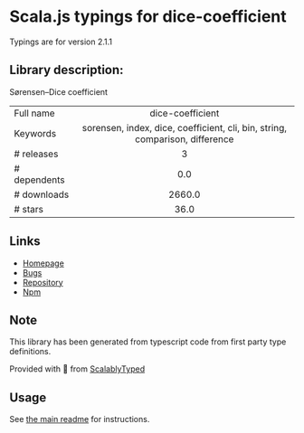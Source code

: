 
# Scala.js typings for dice-coefficient

Typings are for version 2.1.1

## Library description:
Sørensen–Dice coefficient

|                    |                 |
| ------------------ | :-------------: |
| Full name          | dice-coefficient |
| Keywords           | sorensen, index, dice, coefficient, cli, bin, string, comparison, difference |
| # releases         | 3 |
| # dependents       | 0.0 |
| # downloads        | 2660.0 |
| # stars            | 36.0 |

## Links
- [Homepage](https://words.github.io/dice-coefficient/)
- [Bugs](https://github.com/words/dice-coefficient/issues)
- [Repository](https://github.com/words/dice-coefficient)
- [Npm](https://www.npmjs.com/package/dice-coefficient)
    


## Note
This library has been generated from typescript code from first party type definitions.

Provided with :purple_heart: from [ScalablyTyped](https://github.com/oyvindberg/ScalablyTyped)

## Usage
See [the main readme](../../readme.md) for instructions.


